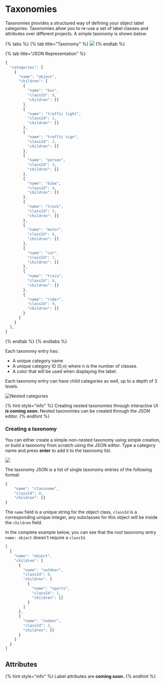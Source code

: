 # Taxonomies

Taxonomies provides a structured way of defining your object label categories. Taxonomies allow you to re-use a set of label classes and attributes over different projects. A simple taxonomy is shown below.

{% tabs %}
{% tab title="Taxonomy" %}
![](../.gitbook/assets/screen-shot-2021-07-14-at-6.52.59-pm.png)
{% endtab %}

{% tab title="JSON Representation" %}
```javascript
{
  "categories": [
    {
      "name": "object",
      "children": [
        {
          "name": "bus",
          "classId": 0,
          "children": []
        },
        {
          "name": "traffic light",
          "classId": 1,
          "children": []
        },
        {
          "name": "traffic sign",
          "classId": 2,
          "children": []
        },
        {
          "name": "person",
          "classId": 3,
          "children": []
        },
        {
          "name": "bike",
          "classId": 4,
          "children": []
        },
        {
          "name": "truck",
          "classId": 5,
          "children": []
        },
        {
          "name": "motor",
          "classId": 6,
          "children": []
        },
        {
          "name": "car",
          "classId": 7,
          "children": []
        },
        {
          "name": "train",
          "classId": 8,
          "children": []
        },
        {
          "name": "rider",
          "classId": 9,
          "children": []
        }
      ]
    }
  ],
}
```
{% endtab %}
{% endtabs %}

Each taxonomy entry has:

* A unique category name
* A unique category ID \[0,n\) where n is the number of classes.
* A color that will be used when displaying the label. 

Each taxonomy entry can have child categories as well, up to a depth of 3 levels. 

![Nested categories](../.gitbook/assets/screen-shot-2021-07-14-at-7.02.50-pm.png)

{% hint style="info" %}
Creating nested taxonomies through interactive UI **is coming soon.** Nested taxonomies can be created through the JSON editor. 
{% endhint %}

### Creating a taxonomy

You can either create a simple non-nested taxonomy using simple creation, or build a taxonomy from scratch using the JSON editor. Type a category name and press **enter** to add it to the taxonomy list. 

![](../.gitbook/assets/taxonomy-create.png)

The taxonomy JSON is a list of single taxonomy entries of the following format: 

```javascript
{
    "name": "classname",
    "classId": 0,
    "children": []
}
```

The `name` field is a unique string for the object class, `classId` is a corresponding unique integer, any subclasses for this object will be inside the `children` field.   
  
In the complete example below, you can see that the root taxonomy entry `name: object` doesn't require a `classId`.

```javascript
[
  {
    "name": "object",
    "children": [
      {
        "name": "outdoor",
        "classId": 0,
        "children": [
          {
            "name": "sports",
            "classId": 1,
            "children": []
          }
        ]
      },
      {
        "name": "indoor",
        "classId": 2,
        "children": []
      }
    ]
  }
]
```

## Attributes

{% hint style="info" %}
Label attributes are **coming soon.**
{% endhint %}

